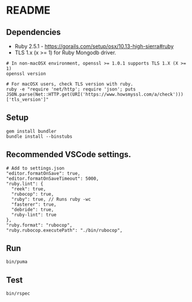 # README

## Dependencies
* Ruby 2.5.1 - https://gorails.com/setup/osx/10.13-high-sierra#ruby
* TLS 1.x (x >= 1) for Ruby Mongodb driver.
```
# In non-macOSX environment, openssl >= 1.0.1 supports TLS 1.X (X >= 1)
openssl version

# For macOSX users, check TLS version with ruby.
ruby -e "require 'net/http'; require 'json'; puts JSON.parse(Net::HTTP.get(URI('https://www.howsmyssl.com/a/check')))['tls_version']"
```


## Setup
```
gem install bundler
bundle install --binstubs
```

## Recommended VSCode settings.
```
# Add to settings.json
"editor.formatOnSave": true,
"editor.formatOnSaveTimeout": 5000,
"ruby.lint": {
  "reek": true,
  "rubocop": true,
  "ruby": true, // Runs ruby -wc
  "fasterer": true,
  "debride": true,
  "ruby-lint": true
},
"ruby.format": "rubocop",
"ruby.rubocop.executePath": "./bin/rubocop",
```

## Run

```
bin/puma
```

## Test
```
bin/rspec
```


